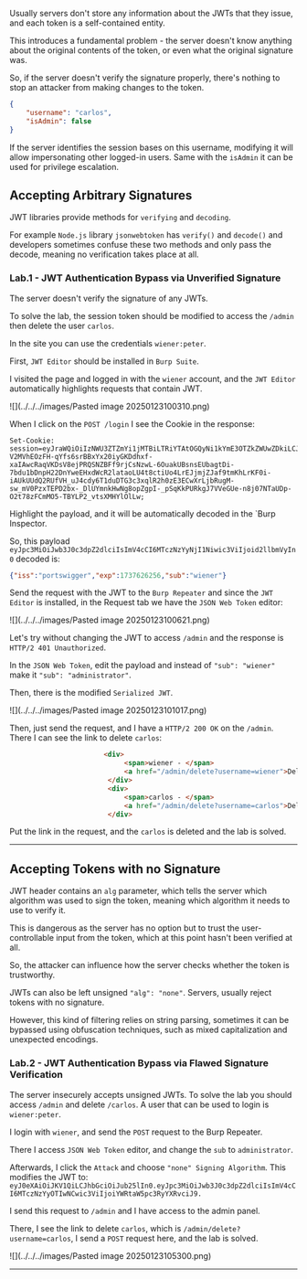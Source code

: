 Usually servers don't store any information about the JWTs that they issue, and each token is a self-contained entity.

This introduces a fundamental problem - the server doesn't know anything about the original contents of the token, or even what the original signature was.

So, if the server doesn't verify the signature properly, there's nothing to stop an attacker from making changes to the token.

```json
{
    "username": "carlos",
    "isAdmin": false
}
```

If the server identifies the session bases on this username, modifying it will allow impersonating other logged-in users. Same with the `isAdmin` it can be used for privilege escalation.

## Accepting Arbitrary Signatures

JWT libraries provide methods for `verifying` and `decoding`.

For example `Node.js` library `jsonwebtoken` has `verify()` and `decode()` and developers sometimes confuse these two methods and only pass the decode, meaning no verification takes place at all.

### Lab.1 - JWT Authentication Bypass via Unverified Signature

The server doesn't verify the signature of any JWTs. 

To solve the lab, the session token should be modified to access the `/admin` then delete the user `carlos`. 

In the site you can use the credentials `wiener:peter`.

First, `JWT Editor` should be installed in `Burp Suite`. 

I visited the page and logged in with the `wiener` account, and the `JWT Editor` automatically highlights requests that contain JWT.

![](../../../images/Pasted image 20250123100310.png)

When I click on the `POST /login` I see the Cookie in the response:

```http
Set-Cookie: session=eyJraWQiOiIzNWU3ZTZmYi1jMTBiLTRiYTAtOGQyNi1kYmE3OTZkZWUwZDkiLCJhbGciOiJSUzI1NiJ9.eyJpc3MiOiJwb3J0c3dpZ2dlciIsImV4cCI6MTczNzYyNjI1Niwic3ViIjoid2llbmVyIn0.OIZbY9YKZkApVRRXasl0qN8ewXx_chU-V2MVhEOzFH-qYfs6srBBxYx20iyGKDdhxf-xaIAwcRaqVKDsV8ejPRQSNZBFf9rjCsNzwL-6OuakUBsnsEUbagtDi-7bdu1bDnpH22DnYweEHxdWcR2lataoLU4t8ctiUo4LrEJjmjZJaf9tmKhLrKF0i-iAUkUUdQ2RUfVH_uJ4cdy6T1duDTG3c3xqlR2h0zE3ECwXrLjbRugM-sw_mV0PzxTEPD2bx-_DlUYmnkHwNg8opZgpI-_pSqKkPURkgJ7VVeGUe-n8j07NTaUDp-O2t78zFCmMO5-TBYLP2_vtsXMHYlOlLw;
```

Highlight the payload, and it will be automatically decoded in the `Burp Inspector.

So, this payload `eyJpc3MiOiJwb3J0c3dpZ2dlciIsImV4cCI6MTczNzYyNjI1Niwic3ViIjoid2llbmVyIn0` decoded is:

```json
{"iss":"portswigger","exp":1737626256,"sub":"wiener"}
```

Send the request with the JWT to the `Burp Repeater` and since the `JWT Editor` is installed, in the Request tab we have the `JSON Web Token` editor:

![](../../../images/Pasted image 20250123100621.png)

Let's try without changing the JWT to access `/admin` and the response is `HTTP/2 401 Unauthorized`.

In the `JSON Web Token`, edit the payload and instead of `"sub": "wiener"` make it `"sub": "administrator"`.

Then, there is the modified `Serialized JWT`. 

![](../../../images/Pasted image 20250123101017.png)

Then, just send the request, and I have a `HTTP/2 200 OK` on the `/admin`. There I can see the link to delete `carlos`:

```html
                       <div>
                            <span>wiener - </span>
                            <a href="/admin/delete?username=wiener">Delete</a>
                        </div>
                        <div>
                            <span>carlos - </span>
                            <a href="/admin/delete?username=carlos">Delete</a>
                        </div>
```

Put the link in the request, and the `carlos` is deleted and the lab is solved.

-------

## Accepting Tokens with no Signature

JWT header contains an `alg` parameter, which tells the server which algorithm was used to sign the token, meaning which algorithm it needs to use to verify it.

This is dangerous as the server has no option but to trust the user-controllable input from the token, which at this point hasn't been verified at all.

So, the attacker can influence how the server checks whether the token is trustworthy.

JWTs can also be left unsigned `"alg": "none"`. Servers, usually reject tokens with no signature.

However, this kind of filtering relies on string parsing, sometimes it can be bypassed using obfuscation techniques, such as mixed capitalization and unexpected encodings.

### Lab.2 - JWT Authentication Bypass via Flawed Signature Verification

The server insecurely accepts unsigned JWTs. To solve the lab you should access `/admin` and delete `/carlos`.  A user that can be used to login is `wiener:peter`.

I login with `wiener`, and send the `POST` request to the Burp Repeater.

There I access `JSON Web Token` editor, and change the `sub` to `administrator`. 

Afterwards, I click the `Attack` and choose `"none" Signing Algorithm`. This modifies the JWT to:
`eyJ0eXAiOiJKV1QiLCJhbGciOiJub25lIn0.eyJpc3MiOiJwb3J0c3dpZ2dlciIsImV4cCI6MTczNzYyOTIwNCwic3ViIjoiYWRtaW5pc3RyYXRvciJ9.`

I send this request to `/admin` and I have access to the admin panel.

There, I see the link to delete `carlos`, which is `/admin/delete?username=carlos`, I send a `POST` request here, and the lab is solved.

![](../../../images/Pasted image 20250123105300.png)

----------
